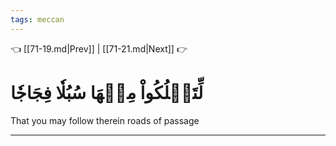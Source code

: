 ```yaml
---
tags: meccan
---
```


👈 [[71-19.md|Prev]] | [[71-21.md|Next]] 👉

# لِّتَسۡلُكُواْ مِنۡهَا سُبُلٗا فِجَاجٗا

That you may follow therein roads of passage

---

